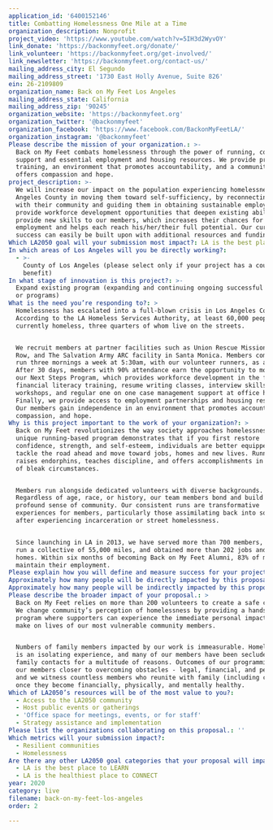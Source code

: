 ```yaml
---
application_id: '6400152146'
title: Combatting Homelessness One Mile at a Time
organization_description: Nonprofit
project_video: 'https://www.youtube.com/watch?v=5IH3d2WyvOY'
link_donate: 'https://backonmyfeet.org/donate/'
link_volunteer: 'https://backonmyfeet.org/get-involved/'
link_newsletter: 'https://backonmyfeet.org/contact-us/'
mailing_address_city: El Segundo
mailing_address_street: '1730 East Holly Avenue, Suite 826'
ein: 26-2109809
organization_name: Back on My Feet Los Angeles
mailing_address_state: California
mailing_address_zip: '90245'
organization_website: 'https://backonmyfeet.org'
organization_twitter: '@backonmyfeet'
organization_facebook: 'https://www.facebook.com/BackonMyFeetLA/'
organization_instagram: '@backonmyfeet'
Please describe the mission of your organization.: >-
  Back on My Feet combats homelessness through the power of running, community
  support and essential employment and housing resources. We provide practical
  training, an environment that promotes accountability, and a community that
  offers compassion and hope.
project_description: >-
  We will increase our impact on the population experiencing homelessness in Los
  Angeles County in moving them toward self-sufficiency, by reconnecting them
  with their community and guiding them in obtaining sustainable employment. We
  provide workforce development opportunities that deepen existing abilities and
  provide new skills to our members, which increases their chances for
  employment and helps each reach his/her/their full potential. Our current
  success can easily be built upon with additional resources and funding.
Which LA2050 goal will your submission most impact?: LA is the best place to LIVE
In which areas of Los Angeles will you be directly working?:
  - >-
    County of Los Angeles (please select only if your project has a countywide
    benefit)
In what stage of innovation is this project?: >-
  Expand existing program (expanding and continuing ongoing successful projects
  or programs)
What is the need you’re responding to?: >
  Homelessness has escalated into a full-blown crisis in Los Angeles County.
  According to the LA Homeless Services Authority, at least 60,000 people are
  currently homeless, three quarters of whom live on the streets. 


  We recruit members at partner facilities such as Union Rescue Mission on Skid
  Row, and The Salvation Army ARC facility in Santa Monica. Members commit to
  run three mornings a week at 5:30am, with our volunteer runners, as a team.
  After 30 days, members with 90% attendance earn the opportunity to move into
  our Next Steps Program, which provides workforce development in the form of
  financial literacy training, resume writing classes, interview skills
  workshops, and regular one on one case management support at office hours.
  Finally, we provide access to employment partnerships and housing resources.
  Our members gain independence in an environment that promotes accountability,
  compassion, and hope. 
Why is this project important to the work of your organization?: >
  Back on My Feet revolutionizes the way society approaches homelessness. Our
  unique running-based program demonstrates that if you first restore
  confidence, strength, and self-esteem, individuals are better equipped to
  tackle the road ahead and move toward jobs, homes and new lives. Running
  raises endorphins, teaches discipline, and offers accomplishments in the midst
  of bleak circumstances. 


  Members run alongside dedicated volunteers with diverse backgrounds.
  Regardless of age, race, or history, our team members bond and build a
  profound sense of community. Our consistent runs are transformative
  experiences for members, particularly those assimilating back into society
  after experiencing incarceration or street homelessness. 


  Since launching in LA in 2013, we have served more than 700 members, who have
  run a collective of 55,000 miles, and obtained more than 202 jobs and 167
  homes. Within six months of becoming Back on My Feet Alumni, 83% of members
  maintain their employment. 
Please explain how you will define and measure success for your project.: "Long Term: \n\nSuccess is having Los Angeles shed the title of homeless capital of the country, and change stereotypes surrounding homelessness.\n\nShort Term:  \n\nExpand our programming to two new partner facilities. Our success will be measured by how many individuals cross the finish line in obtaining sustainable employment.\n\nWe take a holistic approach to getting our members back on their feet. This includes providing financial aid grants to members for expenses that have historically been barriers to securing employment or housing such as transportation to new jobs, security deposits, tuition, and work clothes. Additionally we can purchase a key ingredient for our program - running gear and race entries for our members. \n\nOther ways we track success:\n\n●\tNumber of new member sign ups\n●\tNumber of members in attendance per run\n●\tNumber of volunteers in attendance per run\n●\tTotal miles run per member and as a facility team\n●\tTracking pace of a mile run (This is key because it demonstrates to members the tangible results of their hard work.)\n●\tNumber of members in Next Steps programming\n●\tNumber of alumni members\n●\tMembers transitioned who secured work\n●\tMembers graduated from the program\n"
Approximately how many people will be directly impacted by this proposal?: '300'
Approximately how many people will be indirectly impacted by this proposal?: ''
Please describe the broader impact of your proposal.: >
  Back on My Feet relies on more than 200 volunteers to create a safe community.
  We change community’s perception of homelessness by providing a hands on
  program where supporters can experience the immediate personal impact they
  make on lives of our most vulnerable community members. 


  Numbers of family members impacted by our work is immeasurable. Homelessness
  is an isolating experience, and many of our members have been secluded from
  family contacts for a multitude of reasons. Outcomes of our programming move
  our members closer to overcoming obstacles - legal, financial, and personal -
  and we witness countless members who reunite with family (including children),
  once they become financially, physically, and mentally healthy.   
Which of LA2050’s resources will be of the most value to you?:
  - Access to the LA2050 community
  - Host public events or gatherings
  - 'Office space for meetings, events, or for staff'
  - Strategy assistance and implementation
Please list the organizations collaborating on this proposal.: ''
Which metrics will your submission impact?:
  - Resilient communities
  - Homelessness
Are there any other LA2050 goal categories that your proposal will impact?:
  - LA is the best place to LEARN
  - LA is the healthiest place to CONNECT
year: 2020
category: live
filename: back-on-my-feet-los-angeles
order: 2

---
```

